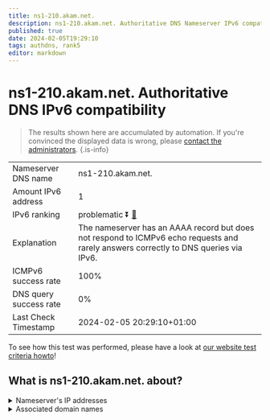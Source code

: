 ```yaml
---
title: ns1-210.akam.net.
description: ns1-210.akam.net. Authoritative DNS Nameserver IPv6 compatibility
published: true
date: 2024-02-05T19:29:10
tags: authdns, rank5
editor: markdown
---
```


# ns1-210.akam.net. Authoritative DNS IPv6 compatibility

> The results shown here are accumulated by automation. If you're convinced the displayed data is wrong, please [contact the administrators](/howto/chat). 
{.is-info}




|   |   |
| - | - |
| Nameserver DNS name | ns1-210.akam.net.
| Amount IPv6 address | 1
| IPv6 ranking | problematic :arrow_double_down: [🔗](/howto/ranking) |
| Explanation | The nameserver has an AAAA record but does not respond to ICMPv6 echo requests and rarely answers correctly to DNS queries via IPv6. |
| ICMPv6 success rate | 100%|
| DNS query success rate | 0% |
| Last Check Timestamp | 2024-02-05 20:29:10+01:00 |

To see how this test was performed, please have a look at [our website test criteria howto](/howto/testcriteria/authdns)!


## What is ns1-210.akam.net. about?




<details>
<summary>Nameserver's IP addresses</summary>

2600:1401:2::d2

</details>



<details>
<summary>Associated domain names</summary>

www.hulu.com

</details>
